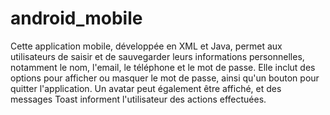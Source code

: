 # android_mobile
Cette application mobile, développée en XML et Java, permet aux utilisateurs de saisir et de sauvegarder leurs informations personnelles, notamment le nom, l'email, le téléphone et le mot de passe. Elle inclut des options pour afficher ou masquer le mot de passe, ainsi qu'un bouton pour quitter l'application. Un avatar peut également être affiché, et des messages Toast informent l'utilisateur des actions effectuées.
